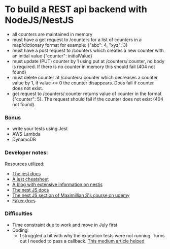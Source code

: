 # To build a REST api backend with NodeJS/NestJS

- all counters are maintained in memory
- must have a get request to /counters for a list of counters in a map/dictionary format for example: {"abc": 4, "xyz": 3}
- must have a post request to /counters which creates a new counter with an initial value {"counter": initialValue}
- must update (PUT) counter by 1 using put at /counters/:counter, no body is required. If there is no counter in memory this should fail (404 not found)
- must delete counter at /counters/:counter which decreases a counter value by 1, if value <= 0 the counter disappears. Does fail if counter does not exist.
- get request to /counters/:counter returns value of counter in the format {"counter": 5}. The request should fail  if the counter does not exist (404 not found). 

### Bonus

- write your tests using Jest
- AWS Lambda
- DynamoDB

### Developer notes:

Resources utilized:

- [The jest docs](https://jestjs.io/)
- [A jest cheatsheet](https://github.com/sapegin/jest-cheat-sheet#truthiness)
- [A blog with extensive information on nestjs](https://wanago.io/2020/07/06/api-nestjs-unit-tests/)
- [The nest JS docs](https://docs.nestjs.com/)
- [The nest JS section of Maximillian S's course on udemy](https://www.udemy.com/course/react-the-complete-guide-incl-redux/learn/lecture/25599450?start=15#overview)
- [Faker docs](https://www.npmjs.com/package/faker)



### Difficulties
- Time constraint due to work and move in July first
- Coding: 
  - I struggled a bit with why the exception tests were not running. Turns out I needed to pass a callback. [This medium article helped](https://medium.com/@afolabiwaheed/how-to-test-a-function-thats-expected-to-throw-error-in-jest-2419cc7c6462)



